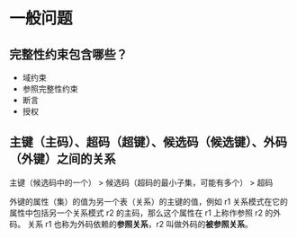 # 一般问题

## 完整性约束包含哪些？

* 域约束
* 参照完整性约束
* 断言
* 授权

## 主键（主码）、超码（超键）、候选码（候选键）、外码（外键）之间的关系

主键（候选码中的一个） > 候选码（超码的最小子集，可能有多个） > 超码

外键的属性（集）的值为另一个表（关系）的主键的值，例如 r1 关系模式在它的属性中包括另一个关系模式 r2 的主码，那么这个属性在 r1 上称作参照 r2 的外码。
关系 r1 也称为外码依赖的**参照关系**，r2 叫做外码的**被参照关系**。







